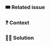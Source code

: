### 🎟️ Related issue
<!-- Link the related issue (if any) -->

### ❓ Context
<!-- Explain here why this PR is needed -->

### 👨‍💻 Solution
<!-- Explain here the solution you chose for this, in a short bullet list -->

<!-- Uncomment this if you need a testing plan
### 🧪 Testing plan
- [ ] Test this
- [ ] Test that
-->
